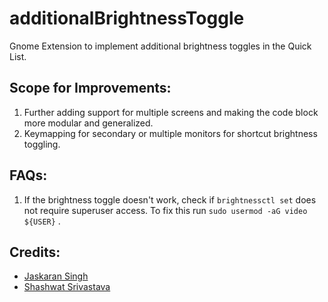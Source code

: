 # additionalBrightnessToggle
Gnome Extension to implement additional brightness toggles in the Quick List.

## Scope for Improvements:
  1. Further adding support for multiple screens and making the code block more modular and generalized.
  2. Keymapping for secondary or multiple monitors for shortcut brightness toggling.

## FAQs:
  1. If the brightness toggle doesn't work, check if ``` brightnessctl set ``` does not require superuser access. To fix this run ``` sudo usermod -aG video ${USER} ``` .

## Credits:
 - [Jaskaran Singh](https://github.com/jksjaz)
 - [Shashwat Srivastava](https://github.com/shashwatSrivastava-official)
